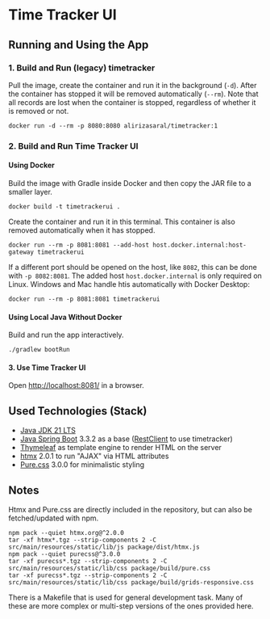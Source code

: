 # Time Tracker UI

## Running and Using the App

### 1. Build and Run (legacy) timetracker

Pull the image, create the container and run it in the background (`-d`).
After the container has stopped it will be removed automatically (`--rm`).
Note that all records are lost when the container is stopped,
regardless of whether it is removed or not.
```
docker run -d --rm -p 8080:8080 alirizasaral/timetracker:1
```

### 2. Build and Run Time Tracker UI

#### Using Docker

Build the image with Gradle inside Docker
and then copy the JAR file to a smaller layer.
```
docker build -t timetrackerui .
```

Create the container and run it in this terminal.
This container is also removed automatically when it has stopped.
```
docker run --rm -p 8081:8081 --add-host host.docker.internal:host-gateway timetrackerui
```
If a different port should be opened on the host, like `8082`,
this can be done with `-p 8082:8081`.
The added host `host.docker.internal` is only required on Linux.
Windows and Mac handle htis automatically with Docker Desktop:
```
docker run --rm -p 8081:8081 timetrackerui
```

#### Using Local Java Without Docker

Build and run the app interactively.
```
./gradlew bootRun
```

#### 3. Use Time Tracker UI

Open [http://localhost:8081/](http://localhost:8081/) in a browser.


## Used Technologies (Stack)

* [Java JDK 21 LTS](https://openjdk.org/projects/jdk/21/)
* [Java Spring Boot](https://spring.io/projects/spring-boot) 3.3.2 as a base ([RestClient](https://docs.spring.io/spring-framework/reference/integration/rest-clients.html#rest-restclient) to use timetracker)
* [Thymeleaf](https://www.thymeleaf.org/) as template engine to render HTML on the server
* [htmx](https://htmx.org/) 2.0.1 to run "AJAX" via HTML attributes
* [Pure.css](https://purecss.io/) 3.0.0 for minimalistic styling

## Notes

Htmx and Pure.css are directly included in the repository,
but can also be fetched/updated with npm.
```
npm pack --quiet htmx.org@^2.0.0
tar -xf htmx*.tgz --strip-components 2 -C src/main/resources/static/lib/js package/dist/htmx.js
npm pack --quiet purecss@^3.0.0
tar -xf purecss*.tgz --strip-components 2 -C src/main/resources/static/lib/css package/build/pure.css
tar -xf purecss*.tgz --strip-components 2 -C src/main/resources/static/lib/css package/build/grids-responsive.css
```

There is a Makefile that is used for general development task.
Many of these are more complex or multi-step versions of the ones provided here.
